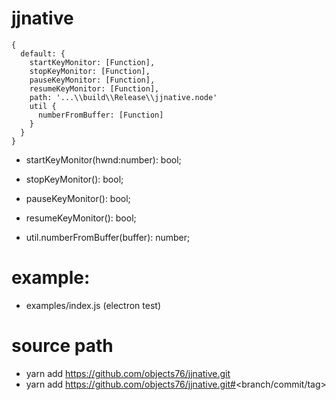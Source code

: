 # jjnative

```
{
  default: {
    startKeyMonitor: [Function],
    stopKeyMonitor: [Function],
    pauseKeyMonitor: [Function],
    resumeKeyMonitor: [Function],
    path: '...\\build\\Release\\jjnative.node'
    util {
      numberFromBuffer: [Function]
    }
  }
}

```

- startKeyMonitor(hwnd:number): bool;
- stopKeyMonitor(): bool;
- pauseKeyMonitor(): bool;
- resumeKeyMonitor(): bool;

- util.numberFromBuffer(buffer): number;

# example:

- examples/index.js (electron test)

# source path

- yarn add https://github.com/objects76/jjnative.git
- yarn add https://github.com/objects76/jjnative.git#<branch/commit/tag>
